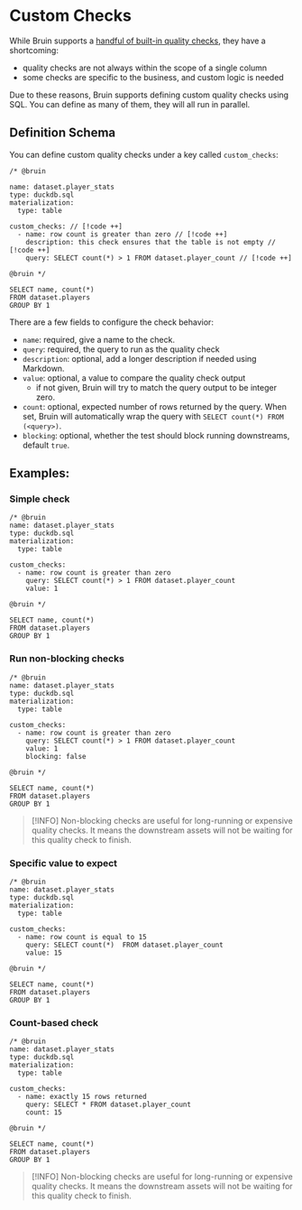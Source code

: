 # Custom Checks

While Bruin supports a [handful of built-in quality checks](./available_checks.md), they have a shortcoming:
- quality checks are not always within the scope of a single column
- some checks are specific to the business, and custom logic is needed

Due to these reasons, Bruin supports defining custom quality checks using SQL. You can define as many of them, they will all run in parallel.

## Definition Schema

You can define custom quality checks under a key called `custom_checks`:
```bruin-sql
/* @bruin

name: dataset.player_stats
type: duckdb.sql
materialization:
  type: table

custom_checks: // [!code ++]  
  - name: row count is greater than zero // [!code ++]  
    description: this check ensures that the table is not empty // [!code ++]  
    query: SELECT count(*) > 1 FROM dataset.player_count // [!code ++]  
   
@bruin */

SELECT name, count(*)
FROM dataset.players
GROUP BY 1
```

There are a few fields to configure the check behavior:
- `name`: required, give a name to the check.
- `query`: required, the query to run as the quality check
- `description`: optional, add a longer description if needed using Markdown.
- `value`: optional, a value to compare the quality check output
  - if not given, Bruin will try to match the query output to be integer zero.
- `count`: optional, expected number of rows returned by the query. When set,
  Bruin will automatically wrap the query with `SELECT count(*) FROM (<query>)`.
- `blocking`: optional, whether the test should block running downstreams, default `true`.

## Examples:

### Simple check
```bruin-sql
/* @bruin
name: dataset.player_stats
type: duckdb.sql
materialization:
  type: table

custom_checks:
  - name: row count is greater than zero
    query: SELECT count(*) > 1 FROM dataset.player_count
    value: 1

@bruin */

SELECT name, count(*)
FROM dataset.players
GROUP BY 1
```

### Run non-blocking checks
```bruin-sql
/* @bruin
name: dataset.player_stats
type: duckdb.sql
materialization:
  type: table

custom_checks:
  - name: row count is greater than zero
    query: SELECT count(*) > 1 FROM dataset.player_count
    value: 1
    blocking: false

@bruin */

SELECT name, count(*)
FROM dataset.players
GROUP BY 1
```

> [!INFO]
> Non-blocking checks are useful for long-running or expensive quality checks. It means the downstream assets will not be waiting for this quality check to finish.

### Specific value to expect
```bruin-sql
/* @bruin
name: dataset.player_stats
type: duckdb.sql
materialization:
  type: table

custom_checks:
  - name: row count is equal to 15
    query: SELECT count(*)  FROM dataset.player_count
    value: 15

@bruin */

SELECT name, count(*)
FROM dataset.players
GROUP BY 1
```

### Count-based check
```bruin-sql
/* @bruin
name: dataset.player_stats
type: duckdb.sql
materialization:
  type: table

custom_checks:
  - name: exactly 15 rows returned
    query: SELECT * FROM dataset.player_count
    count: 15

@bruin */

SELECT name, count(*)
FROM dataset.players
GROUP BY 1
```

> [!INFO]
> Non-blocking checks are useful for long-running or expensive quality checks. It means the downstream assets will not be waiting for this quality check to finish.
